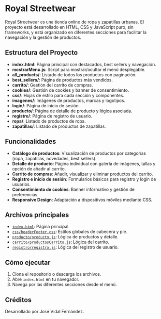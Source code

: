 # Royal Streetwear

Royal Streetwear es una tienda online de ropa y zapatillas urbanas. El proyecto está desarrollado en HTML, CSS y JavaScript puro, sin frameworks, y está organizado en diferentes secciones para facilitar la navegación y la gestión de productos.

## Estructura del Proyecto

- **index.html**: Página principal con destacados, best sellers y navegación.
- **mostrarMenu.js**: Script para mostrar/ocultar el menú desplegable.
- **all_products/**: Listado de todos los productos con paginación.
- **best_sellers/**: Página de productos más vendidos.
- **carrito/**: Gestión del carrito de compras.
- **cookies/**: Gestión de cookies y banner de consentimiento.
- **css/**: Hojas de estilo para cada sección y componentes.
- **imagenes/**: Imágenes de productos, marcas y logotipos.
- **login/**: Página de inicio de sesión.
- **producto/**: Página de detalle de producto y lógica asociada.
- **registro/**: Página de registro de usuario.
- **ropa/**: Listado de productos de ropa.
- **zapatillas/**: Listado de productos de zapatillas.

## Funcionalidades

- **Catálogo de productos**: Visualización de productos por categorías (ropa, zapatillas, novedades, best sellers).
- **Detalle de producto**: Página individual con galería de imágenes, tallas y opción de añadir al carrito.
- **Carrito de compras**: Añadir, visualizar y eliminar productos del carrito.
- **Registro e inicio de sesión**: Formularios básicos para registro y login de usuarios.
- **Consentimiento de cookies**: Banner informativo y gestión de preferencias.
- **Responsive Design**: Adaptación a dispositivos móviles mediante CSS.

## Archivos principales

- [`index.html`](index.html): Página principal.
- [`css/headerFooter.css`](css/headerFooter.css): Estilos globales de cabecera y pie.
- [`producto/producto.js`](producto/producto.js): Lógica de productos y detalle.
- [`carrito/productosCarrito.js`](carrito/productosCarrito.js): Lógica del carrito.
- [`registro/registro.js`](registro/registro.js): Lógica del registro de usuario.

## Cómo ejecutar

1. Clona el repositorio o descarga los archivos.
2. Abre `index.html` en tu navegador.
3. Navega por las diferentes secciones desde el menú.

## Créditos

Desarrollado por José Vidal Fernández.  

